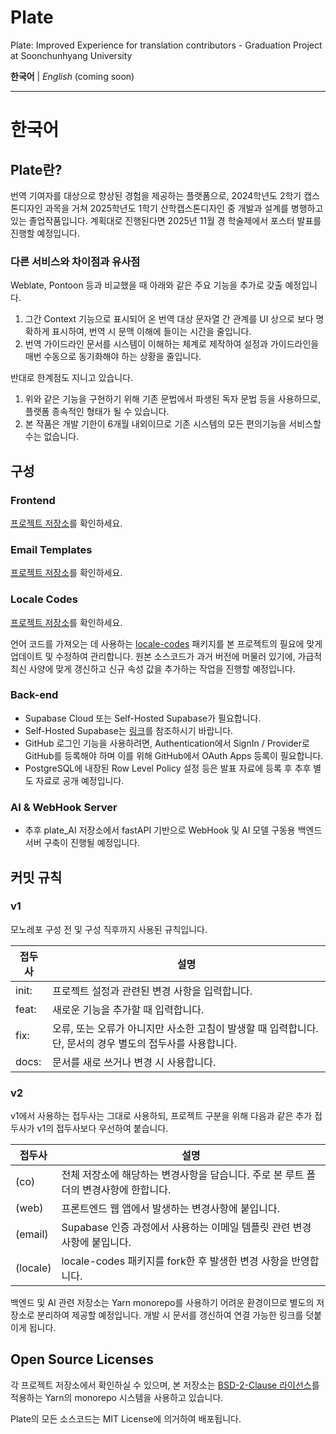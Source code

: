 # Plate

Plate: Improved Experience for translation contributors - Graduation Project at Soonchunhyang University

**한국어** | *English* (coming soon)

---

# 한국어

## Plate란?

번역 기여자를 대상으로 향상된 경험을 제공하는 플랫폼으로, 2024학년도 2학기 캡스톤디자인 과목을 거쳐 2025학년도 1학기 산학캡스톤디자인 중 개발과 설계를 병행하고 있는 졸업작품입니다.
계획대로 진행된다면 2025년 11월 경 학술제에서 포스터 발표를 진행할 예정입니다.

### 다른 서비스와 차이점과 유사점

Weblate, Pontoon 등과 비교했을 때 아래와 같은 주요 기능을 추가로 갖출 예정입니다.

1. 그간 Context 기능으로 표시되어 온 번역 대상 문자열 간 관계를 UI 상으로 보다 명확하게 표시하여, 번역 시 문맥 이해에 들이는 시간을 줄입니다.
2. 번역 가이드라인 문서를 시스템이 이해하는 체계로 제작하여 설정과 가이드라인을 매번 수동으로 동기화해야 하는 상황을 줄입니다.

반대로 한계점도 지니고 있습니다.

1. 위와 같은 기능을 구현하기 위해 기존 문법에서 파생된 독자 문법 등을 사용하므로, 플랫폼 종속적인 형태가 될 수 있습니다.
2. 본 작품은 개발 기한이 6개월 내외이므로 기존 시스템의 모든 편의기능을 서비스할 수는 없습니다.

## 구성

### Frontend

[프로젝트 저장소](./projects/web)를 확인하세요.

### Email Templates

[프로젝트 저장소](./projects/email/)를 확인하세요.

### Locale Codes

[프로젝트 저장소](./projects/locale)를 확인하세요.

언어 코드를 가져오는 데 사용하는 [locale-codes](https://github.com/TiagoDanin/Locale-Codes) 패키지를 본 프로젝트의 필요에 맞게 업데이트 및 수정하여 관리합니다. 원본 소스코드가 과거 버전에 머물러 있기에, 가급적 최신 사양에 맞게 갱신하고 신규 속성 값을 추가하는 작업을 진행할 예정입니다.

### Back-end

- Supabase Cloud 또는 Self-Hosted Supabase가 필요합니다.
- Self-Hosted Supabase는 [링크](https://supabase.com/docs/guides/self-hosting)를 참조하시기 바랍니다.
- GitHub 로그인 기능을 사용하려면, Authentication에서 SignIn / Provider로 GitHub를 등록해야 하며 이를 위해 GitHub에서 OAuth Apps 등록이 필요합니다.
- PostgreSQL에 내장된 Row Level Policy 설정 등은 발표 자료에 등록 후 추후 별도 자료로 공개 예정입니다.

### AI & WebHook Server

- 추후 plate_AI 저장소에서 fastAPI 기반으로 WebHook 및 AI 모델 구동용 백엔드 서버 구축이 진행될 예정입니다.

## 커밋 규칙

### v1

모노레포 구성 전 및 구성 직후까지 사용된 규칙입니다.

| 접두사 | 설명 |
| --- | ---- |
| init: | 프로젝트 설정과 관련된 변경 사항을 입력합니다. |
| feat: | 새로운 기능을 추가할 때 입력합니다. |
| fix: | 오류, 또는 오류가 아니지만 사소한 고침이 발생할 때 입력합니다. 단, 문서의 경우 별도의 접두사를 사용합니다. |
| docs: | 문서를 새로 쓰거나 변경 시 사용합니다. |

### v2

v1에서 사용하는 접두사는 그대로 사용하되, 프로젝트 구분을 위해 다음과 같은 추가 접두사가 v1의 접두사보다 우선하여 붙습니다.

| 접두사 | 설명 |
| --- | ---- |
| (co) | 전체 저장소에 해당하는 변경사항을 담습니다. 주로 본 루트 폴더의 변경사항에 한합니다.
| (web) | 프론트엔드 웹 앱에서 발생하는 변경사항에 붙입니다. |
| (email) | Supabase 인증 과정에서 사용하는 이메일 템플릿 관련 변경사항에 붙입니다. |
| (locale) | locale-codes 패키지를 fork한 후 발생한 변경 사항을 반영합니다. |

백엔드 및 AI 관련 저장소는 Yarn monorepo를 사용하기 어려운 환경이므로 별도의 저장소로 분리하여 제공할 예정입니다. 개발 시 문서를 갱신하여 연결 가능한 링크를 덧붙이게 됩니다.

## Open Source Licenses

각 프로젝트 저장소에서 확인하실 수 있으며, 본 저장소는 [BSD-2-Clause 라이선스](https://github.com/yarnpkg/berry?tab=BSD-2-Clause-1-ov-file#readme)를 적용하는 Yarn의 monorepo 시스템을 사용하고 있습니다.

Plate의 모든 소스코드는 MIT License에 의거하여 배포됩니다.